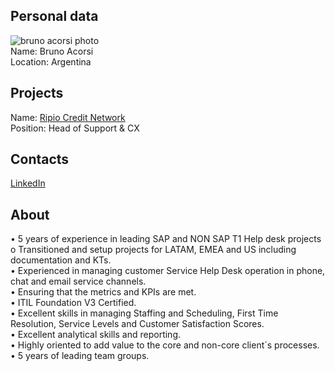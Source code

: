 ## Personal data
![bruno acorsi photo](photo/bruno_acorsi.jpg)  
Name:   Bruno Acorsi  
Location: Argentina   
## Projects 
Name: [Ripio Credit Network](../projects/ripio_credit_network.md)  
Position: Head of Support & CX   
## Contacts
[LinkedIn](https://www.linkedin.com/in/bruno-figueirerdo-acorsi-36bb2243/)    
## About
•	5 years of experience in leading SAP and NON SAP T1 Help desk projects
o	Transitioned and setup projects for LATAM, EMEA and US including 
documentation and KTs.  
•	Experienced in managing customer Service Help Desk operation in phone, chat and email service channels.  
•	Ensuring that the metrics and KPIs are met.  
•	ITIL Foundation V3 Certified.   
•	Excellent skills in managing Staffing and Scheduling, First Time Resolution, Service Levels and Customer Satisfaction Scores.  
•	Excellent analytical skills and reporting.  
•	Highly oriented to add value to the core and non-core client´s processes.  
•	5 years of leading team groups.   
